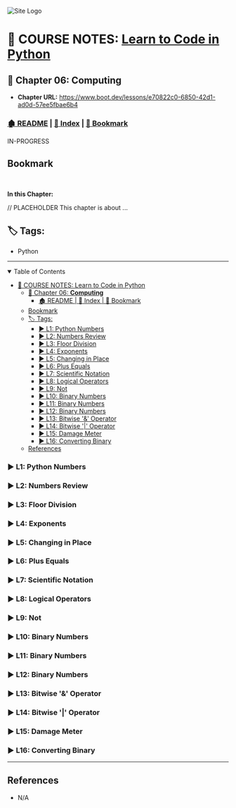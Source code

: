 <!-- 🔗 Custom Stylesheet -->
<link rel="stylesheet" href="../../_css/main.css">

<!-- 🖼️ Site Logo -->
![Site Logo](/_pix/logos/logo-ehw-kb-h32.png)


<!-- 📝 Title -->
# 📒 COURSE NOTES: <span class="course-title">[Learn to Code in Python](https://www.boot.dev/lessons/78b4646f-85aa-42c7-ba46-faec2f0902a9)</span>


## 📂 Chapter 06: **Computing**

* **Chapter URL:** https://www.boot.dev/lessons/e70822c0-6850-42d1-ad0d-57ee5fbae6b4


<!-- 🧭 Navigation -->
### [🏚️ README](../../README.md) | [📁 Index](index.md) | [🔖 Bookmark](#bookmark)

<span class="warning-banner">IN-PROGRESS</span>


## Bookmark


<br>

**In this Chapter:**


<section class="ehw-doc-descr">

// PLACEHOLDER This chapter is about ...

</section>


<!-- 🏷️ RELATED TAGS -->
<section id="sec-tags">

## 🏷️ Tags:

- Python

</section>

---


<!-- 📖 TOC (Table of Content) -->
<details open>

<summary>Table of Contents</summary>

- [📒 COURSE NOTES: Learn to Code in Python](#-course-notes-learn-to-code-in-python)
  - [📂 Chapter 06: **Computing**](#-chapter-06-computing)
    - [🏚️ README | 📁 Index | 🔖 Bookmark](#️-readme---index---bookmark)
  - [Bookmark](#bookmark)
  - [🏷️ Tags:](#️-tags)
    - [▶️ L1: Python Numbers](#️-l1-python-numbers)
    - [▶️ L2: Numbers Review](#️-l2-numbers-review)
    - [▶️ L3: Floor Division](#️-l3-floor-division)
    - [▶️ L4: Exponents](#️-l4-exponents)
    - [▶️ L5: Changing in Place](#️-l5-changing-in-place)
    - [▶️ L6: Plus Equals](#️-l6-plus-equals)
    - [▶️ L7: Scientific Notation](#️-l7-scientific-notation)
    - [▶️ L8: Logical Operators](#️-l8-logical-operators)
    - [▶️ L9: Not](#️-l9-not)
    - [▶️ L10: Binary Numbers](#️-l10-binary-numbers)
    - [▶️ L11: Binary Numbers](#️-l11-binary-numbers)
    - [▶️ L12: Binary Numbers](#️-l12-binary-numbers)
    - [▶️ L13: Bitwise '\&' Operator](#️-l13-bitwise--operator)
    - [▶️ L14: Bitwise '|' Operator](#️-l14-bitwise--operator)
    - [▶️ L15: Damage Meter](#️-l15-damage-meter)
    - [▶️ L16: Converting Binary](#️-l16-converting-binary)
  - [References](#references)


</details>
<!-- Lesson Notes -->


### ▶️ L1: Python Numbers



### ▶️ L2: Numbers Review



### ▶️ L3: Floor Division



### ▶️ L4: Exponents



### ▶️ L5: Changing in Place



### ▶️ L6: Plus Equals



### ▶️ L7: Scientific Notation



### ▶️ L8: Logical Operators



### ▶️ L9: Not



### ▶️ L10: Binary Numbers



### ▶️ L11: Binary Numbers



### ▶️ L12: Binary Numbers



### ▶️ L13: Bitwise '&' Operator



### ▶️ L14: Bitwise '|' Operator



### ▶️ L15: Damage Meter



### ▶️ L16: Converting Binary





<!-- END Lesson Notes -->

---


## References

- N/A

